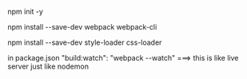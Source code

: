 npm init -y

npm install --save-dev webpack webpack-cli


npm install --save-dev style-loader css-loader


in package.json  "build:watch": "webpack --watch" ===>  this is like live server just like nodemon



